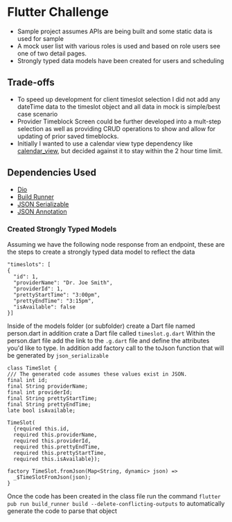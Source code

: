 # Flutter Challenge

- Sample project assumes APIs are being built and some static data is used for sample
- A mock user list with various roles is used and based on role users see one of two detail pages.
- Strongly typed data models have been created for users and scheduling

## Trade-offs
- To speed up development for client timeslot selection I did not add any dateTime data to the timeslot object and all data in mock is simple/best case scenario
- Provider Timeblock Screen could be further developed into a mult-step selection as well as providing CRUD operations to show and allow for updating of prior saved timeblocks.
- Initially I wanted to use a calendar view type dependency like [calendar_view](https://pub.dev/packages/calendar_view), but decided against it to stay within the 2 hour time limit.

## Dependencies Used

- [Dio](https://pub.dev/packages/dio)
- [Build Runner](https://pub.dev/packages/build_runner)
- [JSON Serializable](https://pub.dev/packages/json_serializable)
- [JSON Annotation](https://pub.dev/packages/json_annotation)


### Created Strongly Typed Models

Assuming we have the following node response from an endpoint, these are the steps to create a strongly typed data model to reflect the data

    "timeslots": [
    {
      "id": 1,
      "providerName": "Dr. Joe Smith",
      "providerId": 1,
      "prettyStartTime": "3:00pm",
      "prettyEndTime": "3:15pm",
      "isAvailable": false
    }]

Inside of the models folder (or subfolder) create a Dart file named person.dart in addition crate a Dart file called `timeslot.g.dart`
Within the person.dart file add the link to the `.g.dart` file and define the attributes you'd like to type. In addition add factory call to the toJson function that will be generated by `json_serializable`

    class TimeSlot {
    /// The generated code assumes these values exist in JSON.
    final int id;
    final String providerName;
    final int providerId;
    final String prettyStartTime;
    final String prettyEndTime;
    late bool isAvailable;

    TimeSlot(
      {required this.id,
      required this.providerName,
      required this.providerId,
      required this.prettyEndTime,
      required this.prettyStartTime,
      required this.isAvailable});

    factory TimeSlot.fromJson(Map<String, dynamic> json) =>
      _$TimeSlotFromJson(json);
    }

Once the code has been created in the class file run the command `flutter pub run build_runner build --delete-conflicting-outputs` to automatically generate the code to parse that object
